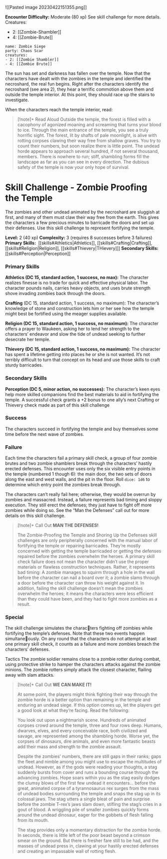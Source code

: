 ![[Pasted image 20230422151355.png]]

**Encounter Difficulty:** Moderate (80 xp) 
See skill challenge for more details.
Creatures:
 - 2: [[Zombie-Shambler]]
 - 4: [[Zombie-Brute]]

```encounter
name: Zombie Siege
party: Chaos Scar
creatures:
- 2: [[Zombie Shambler]]
- 4: [[Zombie Brute]]
```

The sun has set and darkness has fallen over the temple. Now that the characters have dealt with the zombies in the temple and identified the necroshard, the real fun begins. Right after the characters identify the necroshard (see area 2), they hear a terrific commotion above them and outside the temple interior. At this point, they should race up the stairs to investigate. 

When the characters reach the temple interior, read: 
> [!note]+ Read Aloud
> Outside the temple, the forest is filled with a cacophony of agonized moaning and screaming that turns your blood to ice. Through the main entrance of the temple, you see a truly horrific sight. The forest, lit by shafts of pale moonlight, is alive with rotting corpses clawing their way free from shallow graves. You try to count their numbers, but soon realize there is little point. The undead horde appears to approach several hundred, if not several thousand, members. There is nowhere to run; stiff, shambling forms fill the landscape as far as you can see in every direction. The dubious safety of the temple is now your only hope of survival. 

# Skill Challenge - Zombie Proofing the Temple

The zombies and other undead animated by the necroshard are sluggish at first, and many of them must claw their way free from the earth. This gives the characters a few precious minutes to barricade the doors and set up their defenses. Use this skill challenge to represent fortifying the temple.

**Level:** 2 (40 xp)
**Complexity:** 3 (requires 8 successes before 3 failures)
**Primary Skills:**  [[skills#Athletics|Athletics]], [[skills#Crafting|Crafting]], [[skills#Religion|Religion]], [[skills#Thievery|THievery]]]
**Secondary Skills:** [[skills#Perception|Perception]]

### Primary Skills
**Athletics (DC 15, standard action, 1 success, no max):** The character realizes finesse is no trade for quick and effective physical labor. The character pounds nails, carries heavy objects, and uses brute strength shove invading zombies back through the doors.

**Crafting** (DC 15, standard action, 1 success, no maximum): The character’s knowledge of stone and construction lets him or her see how the temple might best be fortified using the meager supplies available.

**Religion (DC 15, standard action, 1 success, no maximum):** The character offers a prayer to Waukeen, asking her to lend her strength to the characters’ endeavor and slow the tide of undead seeking to further desecrate her temple.

**Thievery (DC 15, standard action, 1 success, no maximum):** The character has spent a lifetime getting into places he or she is not wanted. It’s not terribly difficult to turn that concept on its head and use those skills to craft sturdy barricades. 

### Secondary Skills
**Perception (DC 5, minor action, no successes):** The character’s keen eyes help more skilled companions find the best materials to aid in fortifying the temple. A successful check grants a +2 bonus to one ally’s next Crafting or Thievery check made as part of this skill challenge

### Success
The characters succeed in fortifying the temple and buy themselves some time before the next wave of zombies.

### Failure 
Each time the characters fail a primary skill check, a group of four zombie brutes and two zombie shamblers break through the characters’ hastily erected defenses. This encounter uses only the six visible entry points in the temple (numbered 1 though 6): the main door, the two sets of doors along the east and west walls, and the pit in the floor. Roll `dice: 1d6` to determine which entry point the zombies break through. 

The characters can’t really fail here; otherwise, they would be overrun by zombies and massacred. Instead, a failure represents bad timing and sloppy execution. They still erect the defenses; they just have to fight off more zombies while doing so. See the “Man the Defenses” call out for more details on this skill challenge. 

> [!note]+ Call Out
> **MAN THE DEFENSES!** 
> 
> The Zombie-Proofing the Temple and Shoring Up the Defenses skill challenges are only peripherally concerned with the manual labor of fortifying the temple or repairing barricades. They’re mostly concerned with getting the temple barricaded or getting the defenses repaired before the zombies overwhelm the heroes. A primary skill check failure does not mean the character didn’t use the proper materials or flawless construction techniques. Rather, it represents bad timing: A zombie manages to squirm through a hole in the wall before the character can nail a board over it; a zombie slams through a door before the character can throw his weight against it. In addition, failing the skill challenge doesn’t mean the zombies overwhelm the heroes; it means the characters were less efficient than they could have been, and they had to fight more zombies as a result.

### Special 
The skill challenge simulates the characters fighting off zombies while fortifying the temple’s defenses. Note that these two events happen simultaneously. On any round that the characters do not attempt at least one primary skill check, it counts as a failure and more zombies breach the characters’ defenses.

Tactics The zombie soldier remains close to a zombie rotter during combat, using protective strike to hamper the characters attacks against the zombie minions. The zombie rotters simply attack the closest character, flailing away with slam attacks.

> [!note]+ Call Out
> **WE CAN MAKE IT!**
> 
> At some point, the players might think fighting their way through the zombie horde is a better option than remaining in the temple and enduring an undead siege. If this option comes up, let the players get a good look at what they’re facing. Read the following: 
> 
> You look out upon a nightmarish scene. Hundreds of animated corpses crowd around the temple, three and four rows deep. Humans, dwarves, elves, and every conceivable race, both civilized and savage, are represented among the shambling horde. Worse yet, the corpses of dinosaurs, dire animals, and even more fantastic beasts add their mass and strength to the zombie assault. 
> 
> Despite the zombies’ numbers, there are still gaps in their ranks; gaps the fleet and nimble among you might use to escape the multitudes of undead. However, as if the gods were reading your thoughts, a stag suddenly bursts from cover and runs a bounding course through the advancing zombies. Hope soars within you as the stag easily dodges the clumsy blows of the first few undead it encounters… before the great, animated corpse of a tyrannosaurus rex surges from the mass of undead bodies surrounding the temple and snaps the stag up in its colossal jaws. The stag utters a single bleat of pain and surprise before the zombie T-rex’s jaws slam down, stifling the stag’s cries in a gout of blood. A wriggling pile of smaller zombies quickly forms around the undead dinosaur, eager for the gobbets of flesh falling from its mouth. 
> 
> The stag provides only a momentary distraction for the zombie horde. In seconds, there is little left of the poor beast beyond a crimson smear on the ground. But there is fresher fare still to be had, and the masses of undead press in, clawing at your hastily erected defenses and creating an impassable wall of rotting flesh.